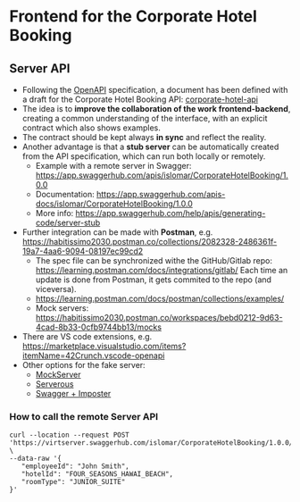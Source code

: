 # Frontend for the Corporate Hotel Booking

## Server API
* Following the [OpenAPI](https://swagger.io/specification/) specification, a document has been defined with a draft for the Corporate Hotel Booking API: [corporate-hotel-api](./openapi/corporate-hotel-api.yaml)
* The idea is to **improve the collaboration of the work frontend-backend**, creating a common understanding of the interface, with an explicit contract which also shows examples.
* The contract should be kept always **in sync** and reflect the reality.
* Another advantage is that a **stub server** can be automatically created from the API specification, which can run both locally or remotely. 
    * Example with a remote server in Swagger: https://app.swaggerhub.com/apis/islomar/CorporateHotelBooking/1.0.0 
    * Documentation: https://app.swaggerhub.com/apis-docs/islomar/CorporateHotelBooking/1.0.0
    * More info: https://app.swaggerhub.com/help/apis/generating-code/server-stub
* Further integration can be made with **Postman**, e.g. https://habitissimo2030.postman.co/collections/2082328-2486361f-19a7-4aa6-9094-08197ec99cd2
    * The spec file can be synchronized withe the GitHub/Gitlab repo: https://learning.postman.com/docs/integrations/gitlab/ Each time an update is done from Postman, it gets commited to the repo (and viceversa).
    * https://learning.postman.com/docs/postman/collections/examples/
    * Mock servers: https://habitissimo2030.postman.co/workspaces/bebd0212-9d63-4cad-8b33-0cfb9744bb13/mocks
* There are VS code extensions, e.g. https://marketplace.visualstudio.com/items?itemName=42Crunch.vscode-openapi
* Other options for the fake server:
    * [MockServer](https://www.mock-server.com/)
    * [Serverous](https://github.com/privacycloud/serverous)
    * [Swagger + Imposter](https://medium.com/@outofcoffee/mocking-apis-with-swagger-and-imposter-3694bd1733c0)

### How to call the remote Server API
 ```
curl --location --request POST 'https://virtserver.swaggerhub.com/islomar/CorporateHotelBooking/1.0.0/booking' \
--data-raw '{
    "employeeId": "John Smith",
    "hotelId": "FOUR_SEASONS_HAWAI_BEACH",
    "roomType": "JUNIOR_SUITE"
}'
 ```